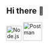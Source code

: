 ## Hi there 👋

<img src="https://skillicons.dev/icons?i=nodejs" alt="Node.js" width="40" height="40" />

<img src="https://skillicons.dev/icons?i=postman" alt="Postman" width="50" height="50" />



<!--
**zarkoto23/zarkoto23** is a ✨ _special_ ✨ repository because its `README.md` (this file) appears on your GitHub profile.

Here are some ideas to get you started:

- 🔭 I’m currently working on ...
- 🌱 I’m currently learning ...
- 👯 I’m looking to collaborate on ...
- 🤔 I’m looking for help with ...
- 💬 Ask me about ...
- 📫 How to reach me: ...
- 😄 Pronouns: ...
- ⚡ Fun fact: ...
-->

